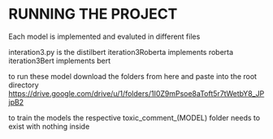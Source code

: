 # RUNNING THE PROJECT
Each model is implemented and evaluted in different files

interation3.py is the distilbert
iteration3Roberta implements roberta
iteration3Bert implements bert

to run these model download the folders from here and paste into the root directory
https://drive.google.com/drive/u/1/folders/1I0Z9mPsoe8aToft5r7tWetbY8_JPjpB2

to train the models the respective toxic_comment_(MODEL) folder needs to exist with nothing inside